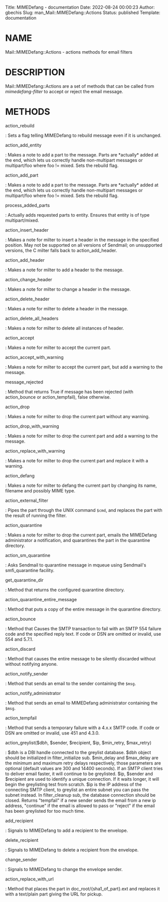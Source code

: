 Title: MIMEDefang - documentation
Date: 2022-08-24 00:00:23
Author: gbechis
Slug: man_Mail::MIMEDefang::Actions
Status: published
Template: documentation

# NAME

Mail::MIMEDefang::Actions - actions methods for email filters

# DESCRIPTION

Mail::MIMEDefang::Actions are a set of methods that can be called from
*mimedefang-filter* to accept or reject the email message.

# METHODS

action_rebuild

:   Sets a flag telling MIMEDefang to rebuild message even if it is
    unchanged.

action_add_entity

:   Makes a note to add a part to the message. Parts are \*actually\*
    added at the end, which lets us correctly handle non-multipart
    messages or multipart/foo where foo != mixed. Sets the rebuild flag.

action_add_part

:   Makes a note to add a part to the message. Parts are \*actually\*
    added at the end, which lets us correctly handle non-multipart
    messages or multipart/foo where foo != mixed. Sets the rebuild flag.

process_added_parts

:   Actually adds requested parts to entity. Ensures that entity is of
    type multipart/mixed.

action_insert_header

:   Makes a note for milter to insert a header in the message in the
    specified position. May not be supported on all versions of
    Sendmail; on unsupported versions, the C milter falls back to
    action_add_header.

action_add_header

:   Makes a note for milter to add a header to the message.

action_change_header

:   Makes a note for milter to change a header in the message.

action_delete_header

:   Makes a note for milter to delete a header in the message.

action_delete_all_headers

:   Makes a note for milter to delete all instances of header.

action_accept

:   Makes a note for milter to accept the current part.

action_accept_with_warning

:   Makes a note for milter to accept the current part, but add a
    warning to the message.

message_rejected

:   Method that returns True if message has been rejected (with
    action_bounce or action_tempfail), false otherwise.

action_drop

:   Makes a note for milter to drop the current part without any
    warning.

action_drop_with_warning

:   Makes a note for milter to drop the current part and add a warning
    to the message.

action_replace_with_warning

:   Makes a note for milter to drop the current part and replace it with
    a warning.

action_defang

:   Makes a note for milter to defang the current part by changing its
    name, filename and possibly MIME type.

action_external_filter

:   Pipes the part through the UNIX command `$cmd`, and replaces the
    part with the result of running the filter.

action_quarantine

:   Makes a note for milter to drop the current part, emails the
    MIMEDefang administrator a notification, and quarantines the part in
    the quarantine directory.

action_sm_quarantine

:   Asks Sendmail to quarantine message in mqueue using Sendmail\'s
    smfi_quarantine facility.

get_quarantine_dir

:   Method that returns the configured quarantine directory.

action_quarantine_entire_message

:   Method that puts a copy of the entire message in the quarantine
    directory.

action_bounce

:   Method that Causes the SMTP transaction to fail with an SMTP 554
    failure code and the specified reply text. If code or DSN are
    omitted or invalid, use 554 and 5.7.1.

action_discard

:   Method that causes the entire message to be silently discarded
    without without notifying anyone.

action_notify_sender

:   Method that sends an email to the sender containing the `$msg`.

action_notify_administrator

:   Method that sends an email to MIMEDefang administrator containing
    the `$msg`.

action_tempfail

:   Method that sends a temporary failure with a 4.x.x SMTP code. If
    code or DSN are omitted or invalid, use 451 and 4.3.0.

action_greylist($dbh, $sender, $recipient, $ip, $min_retry, $max_retry)

:   $dbh is a DBI handle connected to the greylist database.
    $dbh object should be initialized in filter_initialize sub.
    $min_delay and $max_delay are the minimum and maximum retry delays
    respectively, those parameters are optional (default values are 300 and 14400 seconds).
    If an SMTP client tries to deliver email faster, it
    will continue to be greylisted.
    $ip, $sender and $recipient are used to identify a unique connection.
    If it waits longer, it will begin the greylisting test from scratch.
    $ip is the IP address of the connecting SMTP client, to greylist an entire
    subnet you can pass the subnet instead.
    In filter_cleanup sub, the database connection should be closed.
    Returns "tempfail" if a new sender sends the email from a new ip address,
    "continue" if the email is allowed to pass or "reject" if the email has been
    greylisted for too much time.

add_recipient

:   Signals to MIMEDefang to add a recipient to the envelope.

delete_recipient

:   Signals to MIMEDefang to delete a recipient from the envelope.

change_sender

:   Signals to MIMEDefang to change the envelope sender.

action_replace_with_url

:   Method that places the part in doc_root/{sha1_of_part}.ext and
    replaces it with a text/plain part giving the URL for pickup.
